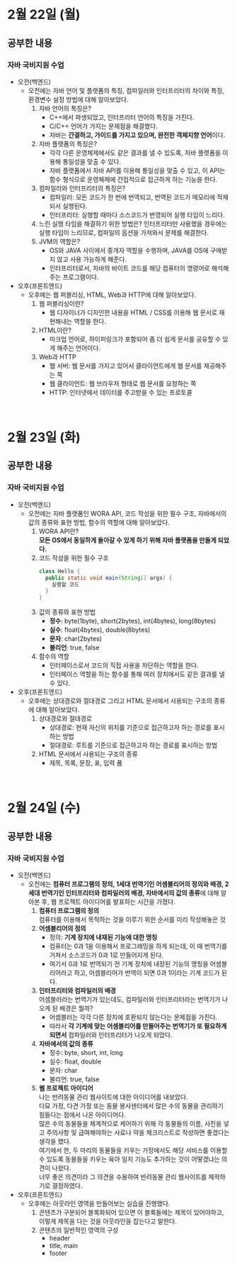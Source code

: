 # 2월 22일 (월)
## 공부한 내용
### 자바 국비지원 수업
- 오전(백엔드)
  - 오전에는 자바 언어 및 플랫폼의 특징, 컴파일러와 인터프리터의 차이와 특징, 환경변수 설정 방법에 대해 알아보았다.
    1. 자바 언어의 특징은?
        - C++에서 파생되었고, 인터프리터 언어의 특징을 가진다.
        - C/C++ 언어가 가지는 문제점을 해결했다.
        - 자바는 **간결하고, 가이드를 가지고 있으며, 완전한 객체지향 언어**이다.
    2. 자바 플랫폼의 특징은?
        - 각각 다른 운영체제에서도 같은 결과를 낼 수 있도록, 자바 플랫폼을 이용해 통일성을 맞출 수 있다.
        - 자바 플랫폼에서 자바 API를 이용해 통일성을 맞출 수 있고, 이 API는 함수 형식으로 운영체제에 간접적으로 접근하게 하는 기능을 한다.
    3. 컴파일러와 인터프리터의 특징은?
        - 컴파일러: 모든 코드가 한 번에 번역되고, 번역된 코드가 메모리에 적재되서 실행된다.
        - 인터프리터: 실행할 때마다 소스코드가 번영되어 실행 타임이 느리다.
    4. 느린 실행 타임을 해결하기 위한 방법은?
        인터프리터만 사용했을 경우에는 실행 타임이 느리므로, 컴파일의 옵션을 가져와서 문제를 해결한다.
    5. JVM의 역할은?
        - OS와 JAVA 사이에서 중개자 역할을 수행하며, JAVA를 OS에 구애받지 않고 사용 가능하게 해준다.
        - 인터프리터로서, 자바의 바이트 코드를 해당 컴퓨터의 명령어로 해석해주는 프로그램이다.
- 오후(프론트엔드)
  - 오후에는 웹 퍼블리싱, HTML, Web과 HTTP에 대해 알아보았다.
    1. 웹 퍼블리싱이란?
        - 웹 디자이너가 디자인한 내용을 HTML / CSS를 이용해 웹 문서로 재현해내는 역할을 한다.
    2. HTML이란?
        - 마크업 언어로, 하이퍼링크가 포함되어 좀 더 쉽게 문서를 공유할 수 있게 해주는 언어이다.
    3. Web과 HTTP
        - 웹 서버: 웹 문서를 가지고 있어서 클라이언트에게 웹 문서를 제공해주는 쪽
        - 웹 클라이언트: 웹 브라우저 형태로 웹 문서를 요청하는 쪽
        - HTTP: 인터넷에서 데이터를 주고받을 수 있는 프로토콜

<br>

# 2월 23일 (화)
## 공부한 내용
### 자바 국비지원 수업
- 오전(백엔드)
  - 오전에는 자바 플랫폼인 WORA API, 코드 작성을 위한 필수 구조, 자바에서의 값의 종류와 표현 방법, 함수의 역할에 대해 알아보았다.
    1. WORA API란?   
        **모든 OS에서 동일하게 돌아갈 수 있게 하기 위해 자바 플랫폼을 만들게 되었다.**
    2. 코드 작성을 위한 필수 구조  
        ```java
        class Hello {
          public static void main(String[] args) {
            실행할 코드
          }
        }
        ```
    3. 값의 종류와 표현 방법
        - **정수**: byte(1byte), short(2bytes), int(4bytes), long(8bytes)
        - **실수**: float(4bytes), double(8bytes)
        - **문자**: char(2bytes)
        - **불리언**: true, false
    4. 함수의 역할 
        - 인터페이스로서 코드의 직접 사용을 차단하는 역할을 한다.
        - 인터페이스 역할을 하는 함수를 통해 여러 장치에서도 같은 결과를 낼 수 있다.
- 오후(프론트엔드)
  - 오후에는 상대경로와 절대경로 그리고 HTML 문서에서 사용되는 구조의 종류에 대해 알아보았다.
    1. 상대경로와 절대경로
        - 상대경로: 현재 자신의 위치를 기준으로 접근하고자 하는 경로를 표시하는 방법
        - 절대경로: 루트를 기준으로 접근하고자 하는 경로를 표시하는 방법
    2. HTML 문서에서 사용되는 구조의 종류
        - 제목, 목록, 문장, 표, 입력 폼

<br>

# 2월 24일 (수)
## 공부한 내용
### 자바 국비지원 수업
- 오전(백엔드)
  - 오전에는 **컴퓨터 프로그램의 정의, 1세대 번역기인 어셈블리어의 정의와 배경, 2세대 번역기인 인터프리터와 컴파일러의 배경, 자바에서의 값의 종류**에 대해 알아본 후, 웹 프로젝트 아이디어를 발표하는 시간을 가졌다.
    1. **컴퓨터 프로그램의 정의**  
        컴퓨터를 이용해서 목적하는 것을 이루기 위한 순서를 미리 작성해놓은 것
    2. **어셈블리어의 정의**
        - 정의: **기계 장치에 내재된 기능에 대한 명칭**
        - 컴퓨터는 0과 1을 이용해서 프로그래밍을 하게 되는데, 이 때 번역기를 거쳐서 소스코드가 0과 1로 만들어지게 된다.  
        - 여기서 0과 1로 번역되기 전 기계 장치에 내장된 기능의 명칭을 어셈블리어라고 하고, 어셈블리어가 번역이 되면 0과 1이라는 기계 코드가 된다.
    3. **인터프리터와 컴파일러의 배경**  
        어셈블러라는 번역기가 있는데도, 컴파일러와 인터프리터라는 번역기가 나오게 된 배경은 뭘까?
          - 어셈블러는 각각 다른 장치에 호환되지 않는다는 문제점을 가진다.
          - 따라서 **각 기계에 맞는 어셈블리어를 만들어주는 번역기가 또 필요하게 되면서** 컴파일러와 인터프리터가 나오게 되었다.
    4. **자바에서의 값의 종류** 
        - 정수: byte, short, int, long
        - 실수: float, double
        - 문자: char
        - 불리언: true, false
    5. **웹 프로젝트 아이디어**  
        나는 반려동물 관리 웹사이트에 대한 아이디어를 내보았다.  
        다묘 가정, 다견 가정 또는 동물 봉사센터에서 많은 수의 동물을 관리하기 힘들다는 점에서 나온 아이디어다.   
        많은 수의 동물들을 체계적으로 케어하기 위해 각 동물들의 이름, 사진을 넣고 주의사항 및 급여해야하는 사료나 약을 체크리스트로 작성하면 좋겠다는 생각을 했다.  
        여기에서 한, 두 마리의 동물들을 키우는 가정에서도 해당 서비스를 이용할 수 있도록 동물들을 키우는 육아 일지 기능도 추가하는 것이 어떻겠냐는 의견이 나왔다.  
        너무 좋은 의견이라 그 의견을 수용하여 반려동물 관리 웹사이트를 제작하기로 결정하였다. 
- 오후(프론트엔드)
  - 오후에는 아웃라인 영역을 만들어보는 실습을 진행했다.
    1. 콘텐츠가 구분되어 블록화되어 있으면 이 블록들에는 제목이 있어야하고, 이렇게 제목을 다는 것을 아웃라인을 잡는다고 말한다.
    2. 콘텐츠의 일반적인 영역의 구성
        - header
        - title, main
        - footer  
